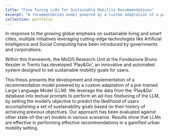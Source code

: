 ```yaml
---
title: "Fine Tuning LLMs for Sustainable Mobility Recommendations"
excerpt: "A recommendation model powered by a custom adaptation of a pre-trained Large Language Model (LLM) for sustainable mobility goals."
collection: portfolio
---
```


In response to the growing global emphasis on sustainable living and smart cities, multiple initiatives leveraging cutting-edge technologies like Artificial Intelligence and Social Computing have been introduced by governments and corporations.

Within this framework, the MoDiS Research Unit at the Fondazione Bruno Kessler in Trento has developed ‘Play&Go’, an innovative and automated system designed to set sustainable mobility goals for users.

This thesis presents the development and implementation of a recommendation model powered by
a custom adaptation of a pre-trained Large Language Model (LLM). We leverage the data from the
‘Play&Go’ database into textual prompts to perform an ad-hoc finetuning of the LLM, by setting the model’s objective to predict the likelihood of users accomplishing a set of sustainability goals based on their history of achieving previous objectives. Our approach has been evaluated against other state-of-the-art models in various scenarios. Results show that LLMs are effective in performing effective recommendations in a gamified urban mobility setting.